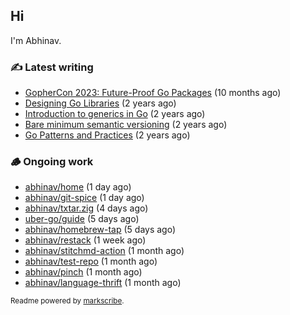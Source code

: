 ## Hi

I'm Abhinav.

### ✍️ Latest writing


- [GopherCon 2023: Future-Proof Go Packages](https://abhinavg.net/2023/09/27/future-proof-packages/) (10 months ago)
- [Designing Go Libraries](https://abhinavg.net/2022/12/06/designing-go-libraries/) (2 years ago)
- [Introduction to generics in Go](https://abhinavg.net/2022/11/23/generics-intro/) (2 years ago)
- [Bare minimum semantic versioning](https://abhinavg.net/2022/11/07/semver/) (2 years ago)
- [Go Patterns and Practices](https://abhinavg.net/2022/09/19/go-patterns-and-practices-talk/) (2 years ago)

### 🪵 Ongoing work


- [abhinav/home](https://github.com/abhinav/home) (1 day ago)
- [abhinav/git-spice](https://github.com/abhinav/git-spice) (1 day ago)
- [abhinav/txtar.zig](https://github.com/abhinav/txtar.zig) (4 days ago)
- [uber-go/guide](https://github.com/uber-go/guide) (5 days ago)
- [abhinav/homebrew-tap](https://github.com/abhinav/homebrew-tap) (5 days ago)
- [abhinav/restack](https://github.com/abhinav/restack) (1 week ago)
- [abhinav/stitchmd-action](https://github.com/abhinav/stitchmd-action) (1 month ago)
- [abhinav/test-repo](https://github.com/abhinav/test-repo) (1 month ago)
- [abhinav/pinch](https://github.com/abhinav/pinch) (1 month ago)
- [abhinav/language-thrift](https://github.com/abhinav/language-thrift) (1 month ago)

<sub>Readme powered by [markscribe](https://github.com/muesli/markscribe).</sub>
